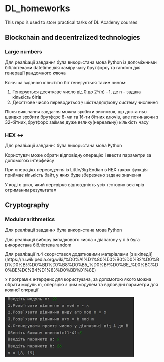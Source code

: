 # DL_homeworks
<p>This repo is used to store practical tasks of DL Academy courses</p>

## Blockchain and decentralized technologies

### Large numbers

<p>Для реалізаціі завдання була використана мова Python із допоміжними бібліотеками datetime для заміру часу брутфорсу та random для генерації рандомного ключа</p>
<p>Ключ за заданою кількістю біт генерується таким чином: </p>
<ol>
  <li>Генерується десяткове число від 0 до 2^(n) - 1, де n - задана кількість бітів</li> 
  <li>Десяткове число переводиться у шістнадяцткову систему числення</li>
</ol>
<p>Після виконання завдання можна зробити висновок, що достатньо швидко зробити брутфорс 8-ми та 16-ти бітних ключів, але починаючи з 32-бітних, брутфорс займає дуже велику(нереальну) кількість часу</p>

### HEX <->
<p>Для реалізаціі завдання була використана мова Python</p>
<p>Користувач може обрати відповідну операцію і ввести параметри за допомогою інтерфейсу</p>
<p>При операціях переведення із Little/Big Endian в HEX також функція приймає кількість байт, у яких буде збережено задане значення</p>
<p>У коді є цикл, який перевіряє відповідність усіх тестових векторів отриманим результатам</p>

## Cryptography

### Modular arithmetics 

<p>Для реалізаціі завдання була використана мова Python</p>
<p>Для реалізаціі вибору випадкового числа з діапазону у п.5 була використана бібліотека random</p>
Для реалізації п.4 скористався додатковими матеріалами [з вікіпедії](https://ru.wikipedia.org/wiki/%D0%A1%D1%80%D0%B0%D0%B2%D0%BD%D0%B5%D0%BD%D0%B8%D0%B5_%D0%BF%D0%BE_%D0%BC%D0%BE%D0%B4%D1%83%D0%BB%D1%8E) 
<p>У програмі є інтерфейс для користувача, за допомогою якого можна обрати модуль m, операцію з цим модулем та відповідні параметри для кожної операції</p>

![interface image](/assets/images/interface_modulararithmetics.jpg)

